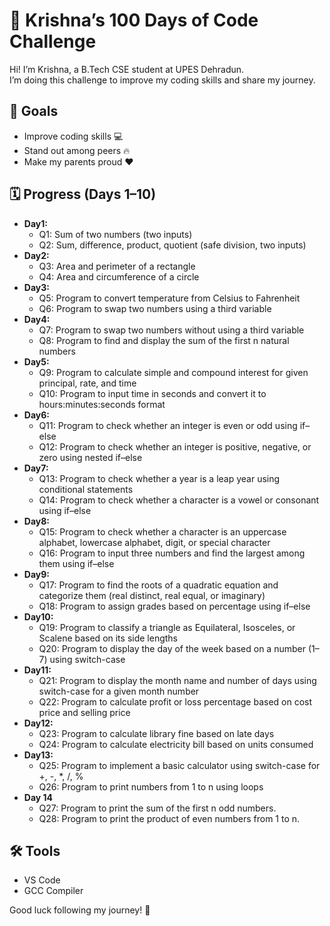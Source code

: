 # 🚀 Krishna’s 100 Days of Code Challenge

Hi! I’m Krishna, a B.Tech CSE student at UPES Dehradun.  
I’m doing this challenge to improve my coding skills and share my journey.

## 🎯 Goals
- Improve coding skills 💻  
- Stand out among peers 🔥  
- Make my parents proud ❤️

## 🗓 Progress (Days 1–10)
- **Day1:** 
  - Q1: Sum of two numbers (two inputs)
  - Q2: Sum, difference, product, quotient (safe division, two inputs)
- **Day2:** 
  - Q3: Area and perimeter of a rectangle
  - Q4: Area and circumference of a circle
- **Day3:** 
  - Q5: Program to convert temperature from Celsius to Fahrenheit
  - Q6: Program to swap two numbers using a third variable
- **Day4:** 
  - Q7: Program to swap two numbers without using a third variable
  - Q8: Program to find and display the sum of the first n natural numbers
- **Day5:** 
  - Q9: Program to calculate simple and compound interest for given principal, rate, and time
  - Q10: Program to input time in seconds and convert it to hours:minutes:seconds format
- **Day6:** 
  - Q11: Program to check whether an integer is even or odd using if–else
  - Q12: Program to check whether an integer is positive, negative, or zero using nested if–else
- **Day7:** 
  - Q13: Program to check whether a year is a leap year using conditional statements
  - Q14: Program to check whether a character is a vowel or consonant using if–else
- **Day8:** 
  - Q15: Program to check whether a character is an uppercase alphabet, lowercase alphabet, digit, or special character
  - Q16: Program to input three numbers and find the largest among them using if–else
- **Day9:** 
  - Q17: Program to find the roots of a quadratic equation and categorize them (real distinct, real equal, or imaginary)
  - Q18: Program to assign grades based on percentage using if–else
- **Day10:** 
  - Q19: Program to classify a triangle as Equilateral, Isosceles, or Scalene based on its side lengths
  - Q20: Program to display the day of the week based on a number (1–7) using switch-case
- **Day11:** 
  - Q21: Program to display the month name and number of days using switch-case for a given month number
  - Q22: Program to calculate profit or loss percentage based on cost price and selling price
- **Day12:** 
  - Q23: Program to calculate library fine based on late days
  - Q24: Program to calculate electricity bill based on units consumed
- **Day13:** 
  - Q25: Program to implement a basic calculator using switch-case for +, -, *, /, %
  - Q26: Program to print numbers from 1 to n using loops
- **Day 14**
  - Q27: Program to print the sum of the first n odd numbers.
  - Q28: Program to print the product of even numbers from 1 to n.










## 🛠 Tools
- VS Code  
- GCC Compiler

Good luck following my journey! 💪
